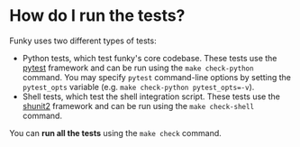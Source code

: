 # How do I run the tests?

Funky uses two different types of tests:

* Python tests, which test funky's core codebase. These tests use the [pytest] framework and can be run using the `make check-python` command. You may specify `pytest` command-line options by setting the `pytest_opts` variable (e.g. `make check-python pytest_opts=-v`).
* Shell tests, which test the shell integration script. These tests use the [shunit2] framework and can be run using the `make check-shell` command.

You can **run all the tests** using the `make check` command.


[pytest]: https://github.com/pytest-dev/pytest
[shunit2]: https://github.com/kward/shunit2
